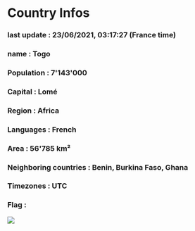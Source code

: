 # Country  Infos
### last update : 23/06/2021, 03:17:27 (France time)

### name : Togo
### Population : 7'143'000
### Capital : Lomé
### Region : Africa
### Languages : French
### Area : 56'785 km²
### Neighboring countries : Benin, Burkina Faso, Ghana
### Timezones : UTC

### Flag :
![](https://restcountries.eu/data/tgo.svg)